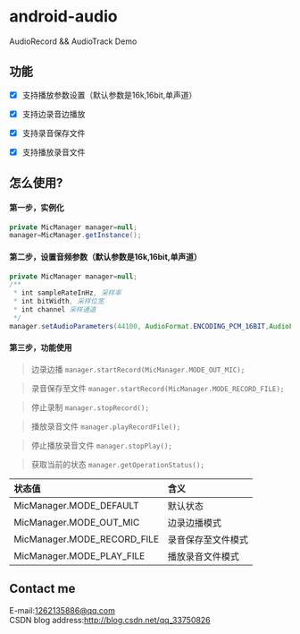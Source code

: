 # android-audio
AudioRecord &amp;&amp; AudioTrack Demo

## 功能
* [x] 支持播放参数设置（默认参数是16k,16bit,单声道）
* [x] 支持边录音边播放
* [x] 支持录音保存文件
* [x] 支持播放录音文件


## 怎么使用?
#### 第一步，实例化
```java
private MicManager manager=null;
manager=MicManager.getInstance();
```

#### 第二步，设置音频参数（默认参数是16k,16bit,单声道）
```java
private MicManager manager=null;
/**
 * int sampleRateInHz, 采样率
 * int bitWidth, 采样位宽
 * int channel 采样通道
 */
manager.setAudioParameters(44100, AudioFormat.ENCODING_PCM_16BIT,AudioFormat.CHANNEL_IN_STEREO);
```

####  第三步，功能使用
> 边录边播 `manager.startRecord(MicManager.MODE_OUT_MIC);`

> 录音保存至文件 `manager.startRecord(MicManager.MODE_RECORD_FILE);`

> 停止录制 `manager.stopRecord();`

> 播放录音文件 `manager.playRecordFile();`

> 停止播放录音文件 `manager.stopPlay();`

> 获取当前的状态 `manager.getOperationStatus();`

 |  状态值                      |  含义                |
 |:----------------------------- |:--------------------- |
 |  MicManager.MODE_DEFAULT     |  默认状态            |
 |  MicManager.MODE_OUT_MIC     |  边录边播模式        |
 |  MicManager.MODE_RECORD_FILE |  录音保存至文件模式   |
 |  MicManager.MODE_PLAY_FILE   |  播放录音文件模式     |


## Contact me
E-mail:1262135886@qq.com<br>
CSDN blog address:http://blog.csdn.net/qq_33750826
